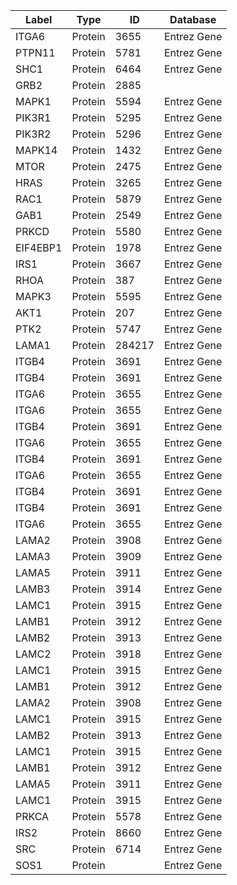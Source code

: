 | Label | Type | ID | Database |
| ---- | ---- | ---- | ---- |
|ITGA6 | Protein | 3655 | Entrez Gene |
|PTPN11 | Protein | 5781 | Entrez Gene |
|SHC1 | Protein | 6464 | Entrez Gene |
|GRB2 | Protein | 2885 |  |
|MAPK1 | Protein | 5594 | Entrez Gene |
|PIK3R1 | Protein | 5295 | Entrez Gene |
|PIK3R2 | Protein | 5296 | Entrez Gene |
|MAPK14 | Protein | 1432 | Entrez Gene |
|MTOR | Protein | 2475 | Entrez Gene |
|HRAS | Protein | 3265 | Entrez Gene |
|RAC1 | Protein | 5879 | Entrez Gene |
|GAB1 | Protein | 2549 | Entrez Gene |
|PRKCD | Protein | 5580 | Entrez Gene |
|EIF4EBP1 | Protein | 1978 | Entrez Gene |
|IRS1 | Protein | 3667 | Entrez Gene |
|RHOA | Protein | 387 | Entrez Gene |
|MAPK3 | Protein | 5595 | Entrez Gene |
|AKT1 | Protein | 207 | Entrez Gene |
|PTK2 | Protein | 5747 | Entrez Gene |
|LAMA1 | Protein | 284217 | Entrez Gene |
|ITGB4 | Protein | 3691 | Entrez Gene |
|ITGB4 | Protein | 3691 | Entrez Gene |
|ITGA6 | Protein | 3655 | Entrez Gene |
|ITGA6 | Protein | 3655 | Entrez Gene |
|ITGB4 | Protein | 3691 | Entrez Gene |
|ITGA6 | Protein | 3655 | Entrez Gene |
|ITGB4 | Protein | 3691 | Entrez Gene |
|ITGA6 | Protein | 3655 | Entrez Gene |
|ITGB4 | Protein | 3691 | Entrez Gene |
|ITGB4 | Protein | 3691 | Entrez Gene |
|ITGA6 | Protein | 3655 | Entrez Gene |
|LAMA2 | Protein | 3908 | Entrez Gene |
|LAMA3 | Protein | 3909 | Entrez Gene |
|LAMA5 | Protein | 3911 | Entrez Gene |
|LAMB3 | Protein | 3914 | Entrez Gene |
|LAMC1 | Protein | 3915 | Entrez Gene |
|LAMB1 | Protein | 3912 | Entrez Gene |
|LAMB2 | Protein | 3913 | Entrez Gene |
|LAMC2 | Protein | 3918 | Entrez Gene |
|LAMC1 | Protein | 3915 | Entrez Gene |
|LAMB1 | Protein | 3912 | Entrez Gene |
|LAMA2 | Protein | 3908 | Entrez Gene |
|LAMC1 | Protein | 3915 | Entrez Gene |
|LAMB2 | Protein | 3913 | Entrez Gene |
|LAMC1 | Protein | 3915 | Entrez Gene |
|LAMB1 | Protein | 3912 | Entrez Gene |
|LAMA5 | Protein | 3911 | Entrez Gene |
|LAMC1 | Protein | 3915 | Entrez Gene |
|PRKCA | Protein | 5578 | Entrez Gene |
|IRS2 | Protein | 8660 | Entrez Gene |
|SRC | Protein | 6714 | Entrez Gene |
|SOS1 | Protein |  | Entrez Gene |
